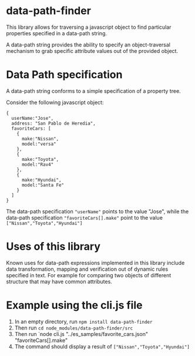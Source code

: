 # data-path-finder
This library allows for traversing a javascript object to find particular properties specified in a data-path string.

A data-path string provides the ability to specify an object-traversal mechanism to grab specific attribute values out of the provided object.

# Data Path specification
A data-path string conforms to a simple specification of a property tree.

Consider the following javascript object:
```
{
  userName:"Jose",
  address: "San Pablo de Heredia",
  favoriteCars: [ 
    {
      make:"Nissan",
      model:"versa"
    },
    {
      make:"Toyota",
      model:"Rav4"
    },
    {
      make:"Hyundai",
      model:"Santa Fe"
    }
  ]
}
```

The data-path specification `"userName"` points to the value "Jose", while the data-path specification `"favoriteCars[].make"` point to the value `["Nissan","Toyota","Hyundai"]`

# Uses of this library
Known uses for data-path expressions implemented in this library include data transformation, mapping and verification out of dynamic rules specified in text. For example for comparing two objects of different structure that may have common attributes.

# Example using the cli.js file
1. In an empty directory, run `npm install data-path-finder`
2. Then run `cd node_modules/data-path-finder/src`
3. Then run `node cli.js "../es_samples/favorite_cars.json" "favoriteCars[].make"
4. The command should display a result of `["Nissan","Toyota","Hyundai"]`
